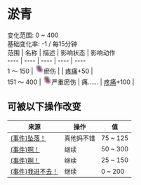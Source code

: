 # 淤青  
变化范围: 0 ~ 400  
基础变化率: -1 / 每15分钟  
范围  |  名称  |  描述  |  影响状态  |  影响动作  
----  |  ----  |  ----  |  ----  |  ----  
1 ～ 150  |  <img decoding="async" src="Sprite/Bruise.png" style="width:20px;">瘀伤  |    |  [疼痛](Pain.md)+50  |    
151 ～ 400  |  <img decoding="async" src="Sprite/Bruise.png" style="width:20px;">严重瘀伤  |  痛……  |  [疼痛](Pain.md)+100  |    
## 可被以下操作改变  
来源  |  操作  |  值  
----  |  ----  |  ----  
[(事件)坠落！](Event_FallBruise.md)  |  真他妈不错  |  75 ~ 125  
[(事件)啊！](Event_MacaqueDenFightBadFailure.md)  |  继续  |  50 ~ 300  
[(事件)啊！](Event_MacaqueDenFightFailedRetreat.md)  |  继续  |  25 ~ 150  
[(事件)我进不去！](Event_MacaqueDenFightFailure.md)  |  继续  |  0 ~ 200  
